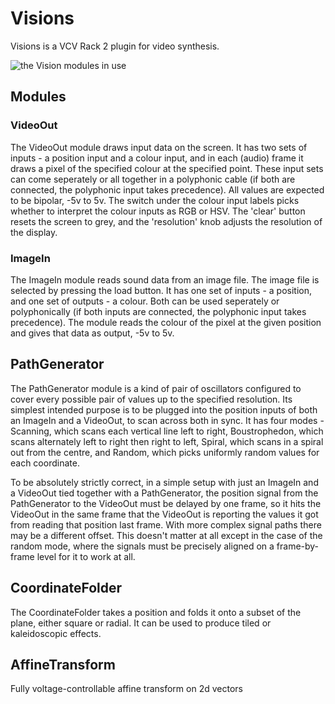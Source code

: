 # Visions

Visions is a VCV Rack 2 plugin for video synthesis.

![the Vision modules in use](images/vision_demo.png)

## Modules

### VideoOut

The VideoOut module draws input data on the screen. It has two sets of inputs - a position input and a colour input, and in each (audio) frame it draws a pixel of the specified colour at the specified point. These input sets can come seperately or all together in a polyphonic cable (if both are connected, the polyphonic input takes precedence). All values are expected to be bipolar, -5v to 5v. The switch under the colour input labels picks whether to interpret the colour inputs as RGB or HSV. The 'clear' button resets the screen to grey, and the 'resolution' knob adjusts the resolution of the display.

### ImageIn

The ImageIn module reads sound data from an image file. The image file is selected by pressing the load button. It has one set of inputs - a position, and one set of outputs - a colour. Both can be used seperately or polyphonically (if both inputs are connected, the polyphonic input takes precedence). The module reads the colour of the pixel at the given position and gives that data as output, -5v to 5v.

## PathGenerator

The PathGenerator module is a kind of pair of oscillators configured to cover every possible pair of values up to the specified resolution. Its simplest intended purpose is to be plugged into the position inputs of both an ImageIn and a VideoOut, to scan across both in sync. It has four modes - Scanning, which scans each vertical line left to right, Boustrophedon, which scans alternately left to right then right to left, Spiral, which scans in a spiral out from the centre, and Random, which picks uniformly random values for each coordinate.

To be absolutely strictly correct, in a simple setup with just an ImageIn and a VideoOut tied together with a PathGenerator, the position signal from the PathGenerator to the VideoOut must be delayed by one frame, so it hits the VideoOut in the same frame that the VideoOut is reporting the values it got from reading that position last frame. With more complex signal paths there may be a different offset. This doesn't matter at all except in the case of the random mode, where the signals must be precisely aligned on a frame-by-frame level for it to work at all.

## CoordinateFolder

The CoordinateFolder takes a position and folds it onto a subset of the plane, either square or radial. It can be used to produce tiled or kaleidoscopic effects.

## AffineTransform

Fully voltage-controllable affine transform on 2d vectors
